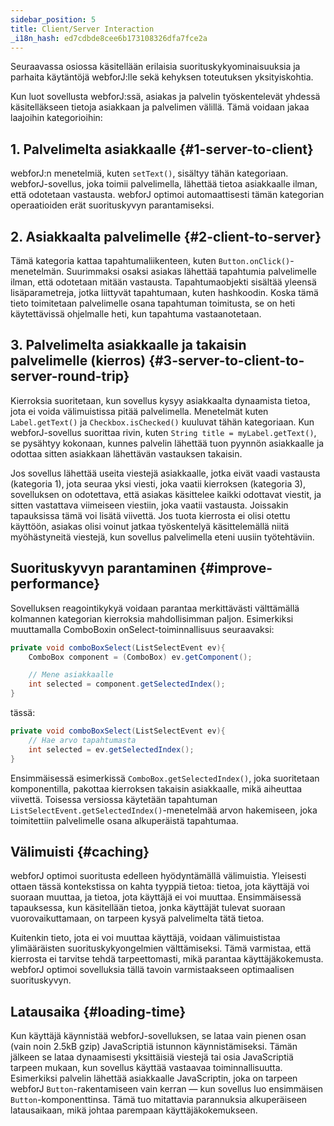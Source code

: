 ```yaml
---
sidebar_position: 5
title: Client/Server Interaction
_i18n_hash: ed7cdbde8cee6b173108326dfa7fce2a
---
```

Seuraavassa osiossa käsitellään erilaisia suorituskykyominaisuuksia ja parhaita käytäntöjä webforJ:lle sekä kehyksen toteutuksen yksityiskohtia.

Kun luot sovellusta webforJ:ssä, asiakas ja palvelin työskentelevät yhdessä käsitelläkseen tietoja asiakkaan ja palvelimen välillä. Tämä voidaan jakaa laajoihin kategorioihin:

## 1. Palvelimelta asiakkaalle {#1-server-to-client}

webforJ:n menetelmiä, kuten `setText()`, sisältyy tähän kategoriaan. webforJ-sovellus, joka toimii palvelimella, lähettää tietoa asiakkaalle ilman, että odotetaan vastausta. webforJ optimoi automaattisesti tämän kategorian operaatioiden erät suorituskyvyn parantamiseksi.

## 2. Asiakkaalta palvelimelle {#2-client-to-server}

Tämä kategoria kattaa tapahtumaliikenteen, kuten `Button.onClick()`-menetelmän. Suurimmaksi osaksi asiakas lähettää tapahtumia palvelimelle ilman, että odotetaan mitään vastausta. Tapahtumaobjekti sisältää yleensä lisäparametreja, jotka liittyvät tapahtumaan, kuten hashkoodin. Koska tämä tieto toimitetaan palvelimelle osana tapahtuman toimitusta, se on heti käytettävissä ohjelmalle heti, kun tapahtuma vastaanotetaan.

## 3. Palvelimelta asiakkaalle ja takaisin palvelimelle (kierros) {#3-server-to-client-to-server-round-trip}

Kierroksia suoritetaan, kun sovellus kysyy asiakkaalta dynaamista tietoa, jota ei voida välimuistissa pitää palvelimella. Menetelmät kuten `Label.getText()` ja `Checkbox.isChecked()` kuuluvat tähän kategoriaan. Kun webforJ-sovellus suorittaa rivin, kuten `String title = myLabel.getText()`, se pysähtyy kokonaan, kunnes palvelin lähettää tuon pyynnön asiakkaalle ja odottaa sitten asiakkaan lähettävän vastauksen takaisin.

Jos sovellus lähettää useita viestejä asiakkaalle, jotka eivät vaadi vastausta (kategoria 1), jota seuraa yksi viesti, joka vaatii kierroksen (kategoria 3), sovelluksen on odotettava, että asiakas käsittelee kaikki odottavat viestit, ja sitten vastattava viimeiseen viestiin, joka vaatii vastausta. Joissakin tapauksissa tämä voi lisätä viivettä. Jos tuota kierrosta ei olisi otettu käyttöön, asiakas olisi voinut jatkaa työskentelyä käsittelemällä niitä myöhästyneitä viestejä, kun sovellus palvelimella eteni uusiin työtehtäviin.

## Suorituskyvyn parantaminen {#improve-performance}

Sovelluksen reagointikykyä voidaan parantaa merkittävästi välttämällä kolmannen kategorian kierroksia mahdollisimman paljon. Esimerkiksi muuttamalla ComboBoxin onSelect-toiminnallisuus seuraavaksi:

```java
private void comboBoxSelect(ListSelectEvent ev){
    ComboBox component = (ComboBox) ev.getComponent();

    // Mene asiakkaalle
    int selected = component.getSelectedIndex();
}
```

tässä:

```java
private void comboBoxSelect(ListSelectEvent ev){
    // Hae arvo tapahtumasta
    int selected = ev.getSelectedIndex();
}
```

Ensimmäisessä esimerkissä `ComboBox.getSelectedIndex()`, joka suoritetaan komponentilla, pakottaa kierroksen takaisin asiakkaalle, mikä aiheuttaa viivettä. Toisessa versiossa käytetään tapahtuman `ListSelectEvent.getSelectedIndex()`-menetelmää arvon hakemiseen, joka toimitettiin palvelimelle osana alkuperäistä tapahtumaa.

## Välimuisti {#caching}

webforJ optimoi suoritusta edelleen hyödyntämällä välimuistia. Yleisesti ottaen tässä kontekstissa on kahta tyyppiä tietoa: tietoa, jota käyttäjä voi suoraan muuttaa, ja tietoa, jota käyttäjä ei voi muuttaa. Ensimmäisessä tapauksessa, kun käsitellään tietoa, jonka käyttäjät tulevat suoraan vuorovaikuttamaan, on tarpeen kysyä palvelimelta tätä tietoa.

Kuitenkin tieto, jota ei voi muuttaa käyttäjä, voidaan välimuististaa ylimääräisten suorituskykyongelmien välttämiseksi. Tämä varmistaa, että kierrosta ei tarvitse tehdä tarpeettomasti, mikä parantaa käyttäjäkokemusta. webforJ optimoi sovelluksia tällä tavoin varmistaakseen optimaalisen suorituskyvyn.

## Latausaika {#loading-time}

Kun käyttäjä käynnistää webforJ-sovelluksen, se lataa vain pienen osan (vain noin 2.5kB gzip) JavaScriptiä istunnon käynnistämiseksi. Tämän jälkeen se lataa dynaamisesti yksittäisiä viestejä tai osia JavaScriptiä tarpeen mukaan, kun sovellus käyttää vastaavaa toiminnallisuutta. Esimerkiksi palvelin lähettää asiakkaalle JavaScriptin, joka on tarpeen webforJ `Button`-rakentamiseen vain kerran — kun sovellus luo ensimmäisen `Button`-komponenttinsa. Tämä tuo mitattavia parannuksia alkuperäiseen latausaikaan, mikä johtaa parempaan käyttäjäkokemukseen.
